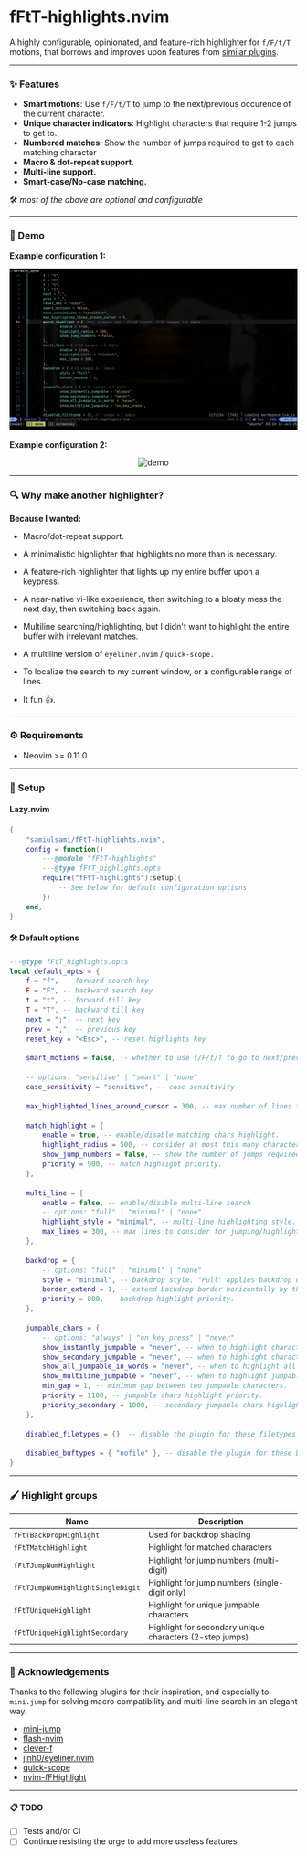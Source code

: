 # fFtT-highlights.nvim

A highly configurable, opinionated, and feature-rich highlighter for `f/F/t/T` motions, that borrows and improves upon features from [similar plugins](#-acknowledgements).

---

### ✨ Features
- <b>Smart motions</b>: Use `f/F/t/T` to jump to the next/previous occurence of the current character.
- <b>Unique character indicators</b>: Highlight characters that require 1-2 jumps to get to.
- <b>Numbered matches</b>: Show the number of jumps required to get to each matching character
- <b>Macro & dot-repeat support.</b>
- <b>Multi-line support.</b>
- <b>Smart-case/No-case matching.</b>

🛠️ <i>most of the above are optional and configurable</i>

---

### 📸 Demo
<b>Example configuration 1:</b>
<p align="center">
  <img src="./demo.gif" alt="demo" />
</p>

<b>Example configuration 2:</b>
<p align="center">
  <img src="./demo2.gif" alt="demo" />
</p>

---
### 🔍 Why make another highlighter?
<b>Because I wanted:</b>
- Macro/dot-repeat support.
- A minimalistic highlighter that highlights no more than is necessary.
- A feature-rich highlighter that lights up my entire buffer upon a keypress.
- A near-native vi-like experience, then switching to a bloaty mess the next day, then switching back again.
- Multiline searching/highlighting, but I didn't want to highlight the entire buffer with irrelevant matches.

- A multiline version of `eyeliner.nvim` / `quick-scope.`
- To localize the search to my current window, or a configurable range of lines.
- It fun 👍.

---
### ⚙️ Requirements
- Neovim >= 0.11.0
---
### 🧰 Setup
#### Lazy.nvim
```lua
{
	"samiulsami/fFtT-highlights.nvim",
	config = function()
		---@module "fFtT-highlights"
		---@type fFtT_highlights.opts
		require("fFtT-highlights"):setup({
			---See below for default configuration options
		})
	end,
}
```
#### 🛠️ Default options
```lua
---@type fFtT_highlights.opts
local default_opts = {
	f = "f", -- forward search key
	F = "F", -- backward search key
	t = "t", -- forward till key
	T = "T", -- backward till key
	next = ";", -- next key
	prev = ",", -- previous key
	reset_key = "<Esc>", -- reset highlights key

	smart_motions = false, -- whether to use f/F/t/T to go to next/previous characters

	-- options: "sensitive" | "smart" | "none"
	case_sensitivity = "sensitive", -- case sensitivity

	max_highlighted_lines_around_cursor = 300, -- max number of lines to consider above/below cursor for highlighting. Doesn't prevent jumps outside the range.

	match_highlight = {
		enable = true, -- enable/disable matching chars highlight.
		highlight_radius = 500, -- consider at most this many characters for highlighting around the cursor.
		show_jump_numbers = false, -- show the number of jumps required to get to each matching character.
		priority = 900, -- match highlight priority.
	},

	multi_line = {
		enable = false, -- enable/disable multi-line search
		-- options: "full" | "minimal" | "none"
		highlight_style = "minimal", -- multi-line highlighting style. "Full" highlights all lines.
		max_lines = 300, -- max lines to consider for jumping/highlights above/below cursor if multi-line search is enabled.
	},

	backdrop = {
		-- options: "full" | "minimal" | "none"
		style = "minimal", -- backdrop style. "Full" applies backdrop until the entire top/bottom border.
		border_extend = 1, -- extend backdrop border horizontally by this many characters for clarity.
		priority = 800, -- backdrop highlight priority.
	},

	jumpable_chars = {
		-- options: "always" | "on_key_press" | "never"
		show_instantly_jumpable = "never", -- when to highlight characters that can be jumped to in 1 step (options below have no effect when this is disabled).
		show_secondary_jumpable = "never", -- when to highlight characters that can be jumped to in 2 steps.
		show_all_jumpable_in_words = "never", -- when to highlight all characters that can be jumped to in 1 or 2 steps. Highlights one char per word by default.
		show_multiline_jumpable = "never", -- when to highlight jumpable characters in other lines.
		min_gap = 1, -- minimum gap between two jumpable characters.
		priority = 1100, -- jumpable chars highlight priority.
		priority_secondary = 1000, -- secondary jumpable chars highlight priority.
	},

	disabled_filetypes = {}, -- disable the plugin for these filetypes (falls back to default keybindings)

	disabled_buftypes = { "nofile" }, -- disable the plugin for these buftypes (falls back to default keybindings)
}
```
---
### 🖌️ Highlight groups
| Name                   | Description                                              |
| --------------------------------- | -------------------------------------------------------- |
| `fFtTBackDropHighlight`           | Used for backdrop shading                                |
| `fFtTMatchHighlight`              | Highlight for matched characters                         |
| `fFtTJumpNumHighlight`            | Highlight for jump numbers (multi-digit)                 |
| `fFtTJumpNumHighlightSingleDigit` | Highlight for jump numbers (single-digit only)           |
| `fFtTUniqueHighlight`             | Highlight for unique jumpable characters                 |
| `fFtTUniqueHighlightSecondary`    | Highlight for secondary unique characters (2-step jumps) |
---
### 💎 Acknowledgements
Thanks to the following plugins for their inspiration, and especially to `mini.jump` for solving macro compatibility and multi-line search in an elegant way.
- [mini-jump](https://github.com/echasnovski/mini.nvim/blob/main/readmes/mini-jump.md) 
- [flash-nvim](https://github.com/folke/flash.nvim)
- [clever-f](https://github.com/rhysd/clever-f.vim)
- [jinh0/eyeliner.nvim](https://github.com/jinh0/eyeliner.nvim)
- [quick-scope](https://github.com/unblevable/quick-scope)
- [nvim-fFHighlight](https://github.com/kevinhwang91/nvim-fFHighlight)
---
#### 📋 TODO
- [ ] Tests and/or CI
- [ ] Continue resisting the urge to add more useless features

